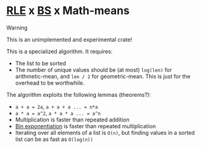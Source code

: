 # [RLE](https://en.wikipedia.org/wiki/Run-length_encoding) x [BS](https://en.wikipedia.org/wiki/Binary_search) x Math-means

> [!warning]
> This is an unimplemented and experimental crate!

This is a specialized algorithm. It requires:
- The list to be sorted
- The number of unique values should be (at most) `log(len)` for arithmetic-mean, and `len / 2` for geometric-mean. This is just for the overhead to be worthwhile.

The algorithm exploits the following lemmas (theorems?):
- `a + a = 2a`, `a + a + a ... = n*a`
- `a * a = a^2`, `a * a * a ... = a^n`
- Multiplication is faster than repeated addition
- [Bin exponentiation](https://en.wikipedia.org/wiki/Exponentiation_by_squaring) is faster than repeated multiplication
- Iterating over all elements of a list is `O(n)`, but finding values in a sorted list can be as fast as `O(log(n))`
